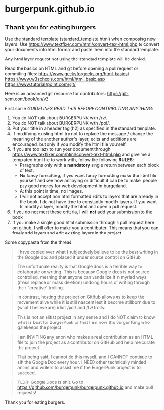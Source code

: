 # burgerpunk.github.io
## Thank you for eating burgers. ##

Use the standard template (standard_template.html) when composing new layers.
Use https://www.textfixer.com/html/convert-text-html.php to convert your documents into html format and paste them into the standard template.

Any html layer request not using the standard template will be denied.

Read the basics on HTML and git before opening a pull request or commiting files:
https://www.geeksforgeeks.org/html-basics/
https://www.w3schools.com/html/html_basic.asp
https://www.tutorialspoint.com/git/

Here is an advanced git resource for contributors:
https://git-scm.com/book/en/v2

First some *GUIDELINES* *READ THIS BEFORE CONTRIBUTING ANYTHING*:
1. You do NOT talk about BURGERPUNK with /tv/.
2. You do NOT talk about BURGERPUNK with /pol/.
3. Put your title in a header tag (h2) as specified in the standard template.
4. If modifying existing html try not to replace the message / change the meaning of the another author's layer, edits and additions are encouraged, but only if you modify the html file yourself.
5. If you are too lazy to run your document through https://www.textfixer.com/html/convert-text-html.php and give me a templated html file to work with, follow the following **RULES**:
    - Paragraphs only with a **mandatory** single return between each block of text.
    - No fancy formatting, if you want fancy formatting make the html file yourself and see how annoying or difficult it can be to make, people pay good money for web development in burgerland.
    - At this point in time, no images.
    - I will not accept non html formatted edits to layers that are already in the book. I do not have time to constantly modify layers. If you want to modify a layer, modify the html and open a pull request.
6. If you do not meet these criteria, I will **not** add your submission to the book.
7. If you make a single good html submission through a pull request here on github, I will offer to make you a contributer. This means that you can freely add layers and edit existing layers in the project.

Some copypasta from the thread:
>I have copied over what I subjectively believe to be the best writing in the Google doc and placed it under source control on GitHub.

>The unfortunate reality is that Google docs is a terrible way to collaborate on writing. This is because Google docs is not source controlled, meaning that anyone can vandalize it in myriad ways (mass replace or mass deletion) undoing hours of writing through their "creative" trolling.

>In contrast, hosting the project on GitHub allows us to keep the movement alive while it is still nascent lest it become stillborn due to (what I believe are) idiot /pol/ and /tv/ trolls.

>This is not an elitist project in any sense and I do NOT claim to know what is best for BurgerPunk or that I am now the Burger King who gatekeeps the project.

>I am INVITING any anon who makes a real contribution as an HTML file to join the project as a contributor on GitHub and help me curate the project.

>That being said, I cannot do this myself, and I CANNOT continue to sift the Google Doc every hour. I NEED other technically minded anons and writers to assist me if the BurgerPunk project is to succeed.

>TLDR: Google Docs is shit. Go to https://github.com/burgerpunk/burgerpunk.github.io and make pull requests!

Thank you for eating burgers.
